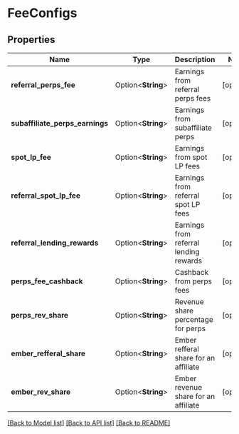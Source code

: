 # FeeConfigs

## Properties

Name | Type | Description | Notes
------------ | ------------- | ------------- | -------------
**referral_perps_fee** | Option<**String**> | Earnings from referral perps fees | [optional]
**subaffiliate_perps_earnings** | Option<**String**> | Earnings from subaffiliate perps | [optional]
**spot_lp_fee** | Option<**String**> | Earnings from spot LP fees | [optional]
**referral_spot_lp_fee** | Option<**String**> | Earnings from referral spot LP fees | [optional]
**referral_lending_rewards** | Option<**String**> | Earnings from referral lending rewards | [optional]
**perps_fee_cashback** | Option<**String**> | Cashback from perps fees | [optional]
**perps_rev_share** | Option<**String**> | Revenue share percentage for perps | [optional]
**ember_refferal_share** | Option<**String**> | Ember refferal share for an affiliate | [optional]
**ember_rev_share** | Option<**String**> | Ember revenue share for an affiliate | [optional]

[[Back to Model list]](../README.md#documentation-for-models) [[Back to API list]](../README.md#documentation-for-api-endpoints) [[Back to README]](../README.md)


